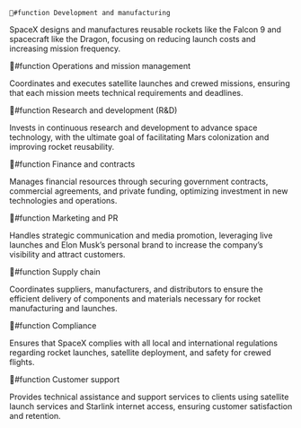     👔#function Development and manufacturing

SpaceX designs and manufactures reusable rockets like the Falcon 9 and spacecraft like the Dragon, focusing on reducing launch costs and increasing mission frequency.

👔#function Operations and mission management

Coordinates and executes satellite launches and crewed missions, ensuring that each mission meets technical requirements and deadlines.

👔#function Research and development (R&D)

Invests in continuous research and development to advance space technology, with the ultimate goal of facilitating Mars colonization and improving rocket reusability.

👔#function Finance and contracts

Manages financial resources through securing government contracts, commercial agreements, and private funding, optimizing investment in new technologies and operations.

👔#function Marketing and PR

Handles strategic communication and media promotion, leveraging live launches and Elon Musk’s personal brand to increase the company’s visibility and attract customers.

👔#function Supply chain

Coordinates suppliers, manufacturers, and distributors to ensure the efficient delivery of components and materials necessary for rocket manufacturing and launches.

👔#function Compliance

Ensures that SpaceX complies with all local and international regulations regarding rocket launches, satellite deployment, and safety for crewed flights.

👔#function Customer support

Provides technical assistance and support services to clients using satellite launch services and Starlink internet access, ensuring customer satisfaction and retention.


